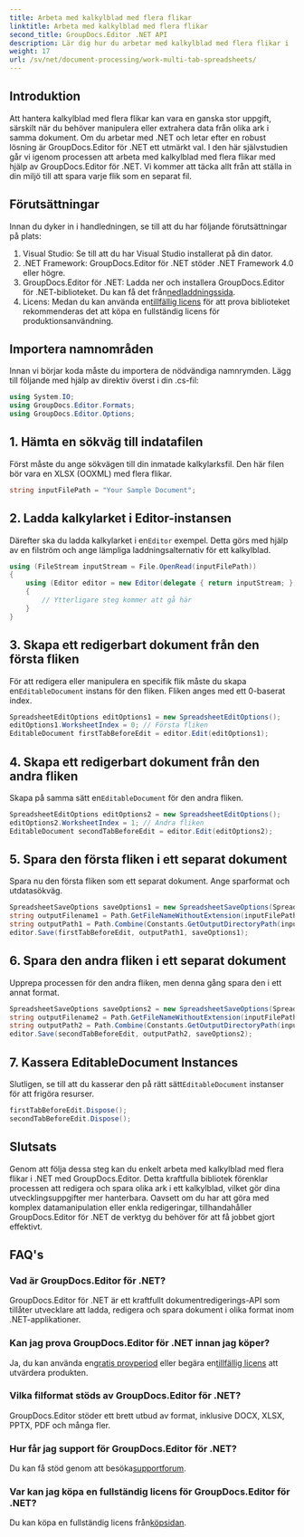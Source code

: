```yaml
---
title: Arbeta med kalkylblad med flera flikar
linktitle: Arbeta med kalkylblad med flera flikar
second_title: GroupDocs.Editor .NET API
description: Lär dig hur du arbetar med kalkylblad med flera flikar i .NET med GroupDocs.Editor. Steg-för-steg-guide, kodexempel och bästa praxis ingår.
weight: 17
url: /sv/net/document-processing/work-multi-tab-spreadsheets/
---
```

## Introduktion
Att hantera kalkylblad med flera flikar kan vara en ganska stor uppgift, särskilt när du behöver manipulera eller extrahera data från olika ark i samma dokument. Om du arbetar med .NET och letar efter en robust lösning är GroupDocs.Editor för .NET ett utmärkt val. I den här självstudien går vi igenom processen att arbeta med kalkylblad med flera flikar med hjälp av GroupDocs.Editor för .NET. Vi kommer att täcka allt från att ställa in din miljö till att spara varje flik som en separat fil.
## Förutsättningar
Innan du dyker in i handledningen, se till att du har följande förutsättningar på plats:
1. Visual Studio: Se till att du har Visual Studio installerat på din dator.
2. .NET Framework: GroupDocs.Editor för .NET stöder .NET Framework 4.0 eller högre.
3. GroupDocs.Editor för .NET: Ladda ner och installera GroupDocs.Editor för .NET-biblioteket. Du kan få det från[nedladdningssida](https://releases.groupdocs.com/editor/net/).
4.  Licens: Medan du kan använda en[tillfällig licens](https://purchase.groupdocs.com/temporary-license/) för att prova biblioteket rekommenderas det att köpa en fullständig licens för produktionsanvändning.
## Importera namnområden
Innan vi börjar koda måste du importera de nödvändiga namnrymden. Lägg till följande med hjälp av direktiv överst i din .cs-fil:
```csharp
using System.IO;
using GroupDocs.Editor.Formats;
using GroupDocs.Editor.Options;
```
## 1. Hämta en sökväg till indatafilen
Först måste du ange sökvägen till din inmatade kalkylarksfil. Den här filen bör vara en XLSX (OOXML) med flera flikar.
```csharp
string inputFilePath = "Your Sample Document";
```
## 2. Ladda kalkylarket i Editor-instansen
 Därefter ska du ladda kalkylarket i en`Editor` exempel. Detta görs med hjälp av en filström och ange lämpliga laddningsalternativ för ett kalkylblad.
```csharp
using (FileStream inputStream = File.OpenRead(inputFilePath))
{
    using (Editor editor = new Editor(delegate { return inputStream; }, delegate { return new SpreadsheetLoadOptions(); }))
    {
        // Ytterligare steg kommer att gå här
    }
}
```
## 3. Skapa ett redigerbart dokument från den första fliken
 För att redigera eller manipulera en specifik flik måste du skapa en`EditableDocument` instans för den fliken. Fliken anges med ett 0-baserat index.
```csharp
SpreadsheetEditOptions editOptions1 = new SpreadsheetEditOptions();
editOptions1.WorksheetIndex = 0; // Första fliken
EditableDocument firstTabBeforeEdit = editor.Edit(editOptions1);
```
## 4. Skapa ett redigerbart dokument från den andra fliken
 Skapa på samma sätt en`EditableDocument` för den andra fliken.
```csharp
SpreadsheetEditOptions editOptions2 = new SpreadsheetEditOptions();
editOptions2.WorksheetIndex = 1; // Andra fliken
EditableDocument secondTabBeforeEdit = editor.Edit(editOptions2);
```
## 5. Spara den första fliken i ett separat dokument
Spara nu den första fliken som ett separat dokument. Ange sparformat och utdatasökväg.
```csharp
SpreadsheetSaveOptions saveOptions1 = new SpreadsheetSaveOptions(SpreadsheetFormats.Xlsm);
string outputFilename1 = Path.GetFileNameWithoutExtension(inputFilePath) + "_tab1.xlsm";
string outputPath1 = Path.Combine(Constants.GetOutputDirectoryPath(inputFilePath), outputFilename1);
editor.Save(firstTabBeforeEdit, outputPath1, saveOptions1);
```
## 6. Spara den andra fliken i ett separat dokument
Upprepa processen för den andra fliken, men denna gång spara den i ett annat format.
```csharp
SpreadsheetSaveOptions saveOptions2 = new SpreadsheetSaveOptions(SpreadsheetFormats.Xlsb);
string outputFilename2 = Path.GetFileNameWithoutExtension(inputFilePath) + "_tab2.xlsb";
string outputPath2 = Path.Combine(Constants.GetOutputDirectoryPath(inputFilePath), outputFilename2);
editor.Save(secondTabBeforeEdit, outputPath2, saveOptions2);
```
## 7. Kassera EditableDocument Instances
 Slutligen, se till att du kasserar den på rätt sätt`EditableDocument` instanser för att frigöra resurser.
```csharp
firstTabBeforeEdit.Dispose();
secondTabBeforeEdit.Dispose();
```

## Slutsats
Genom att följa dessa steg kan du enkelt arbeta med kalkylblad med flera flikar i .NET med GroupDocs.Editor. Detta kraftfulla bibliotek förenklar processen att redigera och spara olika ark i ett kalkylblad, vilket gör dina utvecklingsuppgifter mer hanterbara. Oavsett om du har att göra med komplex datamanipulation eller enkla redigeringar, tillhandahåller GroupDocs.Editor för .NET de verktyg du behöver för att få jobbet gjort effektivt.
## FAQ's
### Vad är GroupDocs.Editor för .NET?
GroupDocs.Editor för .NET är ett kraftfullt dokumentredigerings-API som tillåter utvecklare att ladda, redigera och spara dokument i olika format inom .NET-applikationer.
### Kan jag prova GroupDocs.Editor för .NET innan jag köper?
 Ja, du kan använda en[gratis provperiod](https://releases.groupdocs.com/) eller begära en[tillfällig licens](https://purchase.groupdocs.com/temporary-license/) att utvärdera produkten.
### Vilka filformat stöds av GroupDocs.Editor för .NET?
GroupDocs.Editor stöder ett brett utbud av format, inklusive DOCX, XLSX, PPTX, PDF och många fler.
### Hur får jag support för GroupDocs.Editor för .NET?
 Du kan få stöd genom att besöka[supportforum](https://forum.groupdocs.com/c/editor/20).
### Var kan jag köpa en fullständig licens för GroupDocs.Editor för .NET?
 Du kan köpa en fullständig licens från[köpsidan](https://purchase.groupdocs.com/buy).